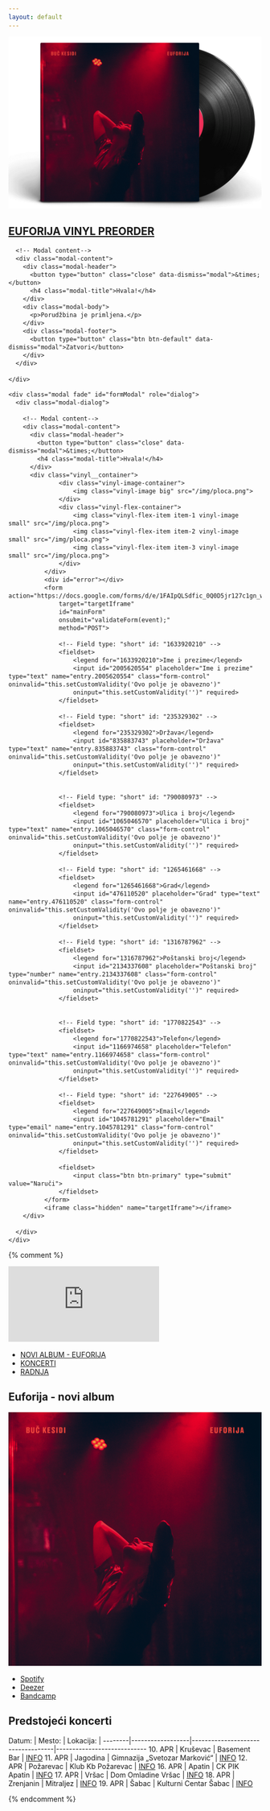 ```yaml
---
layout: default
---
```

<link rel="stylesheet" href="https://maxcdn.bootstrapcdn.com/bootstrap/3.4.1/css/bootstrap.min.css">
  <script src="https://ajax.googleapis.com/ajax/libs/jquery/3.5.1/jquery.min.js"></script>
  <script src="https://maxcdn.bootstrapcdn.com/bootstrap/3.4.1/js/bootstrap.min.js"></script>
<link rel="stylesheet" href="/css/forms.css" />
<script src="/js/preorder.js"></script>
<script src="https://cdn.jsdelivr.net/npm/sweetalert2@10"></script>
<link rel="stylesheet" href="https://cdn.jsdelivr.net/npm/@sweetalert2/themes@4.0.0/borderless/borderless.min.css" />
<a href="#" onclick="showPreorderForm()">
	<img src="/img/ploca.png" alt="Vinyl album - Euforija" />
</a>
<h2 class="hero-title">
	<a href="#" onclick="showPreorderForm()">
		EUFORIJA VINYL PREORDER
	</a>
</h2>

  <!-- Modal -->
  
<div class="container">

  <!-- Modal Thank You -->
  <div class="modal fade" id="myModal" role="dialog">
    <div class="modal-dialog">
    
      <!-- Modal content-->
      <div class="modal-content">
        <div class="modal-header">
          <button type="button" class="close" data-dismiss="modal">&times;</button>
          <h4 class="modal-title">Hvala!</h4>
        </div>
        <div class="modal-body">
          <p>Porudžbina je primljena.</p>
        </div>
        <div class="modal-footer">
          <button type="button" class="btn btn-default" data-dismiss="modal">Zatvori</button>
        </div>
      </div>
      
    </div>
  </div>
  
  
  <!-- Modal Form-->
    <div class="modal fade" id="formModal" role="dialog">
      <div class="modal-dialog">
      
        <!-- Modal content-->
        <div class="modal-content">
          <div class="modal-header">
            <button type="button" class="close" data-dismiss="modal">&times;</button>
            <h4 class="modal-title">Hvala!</h4>
          </div>
          <div class="vinyl__container">
                  <div class="vinyl-image-container">
                      <img class="vinyl-image big" src="/img/ploca.png">
                  </div>
                  <div class="vinyl-flex-container">
                      <img class="vinyl-flex-item item-1 vinyl-image small" src="/img/ploca.png">
                      <img class="vinyl-flex-item item-2 vinyl-image small" src="/img/ploca.png">
                      <img class="vinyl-flex-item item-3 vinyl-image small" src="/img/ploca.png">
                  </div>
              </div>
              <div id="error"></div>
              <form action="https://docs.google.com/forms/d/e/1FAIpQLSdfic_0Q0D5jr127c1gn_wO26kmamTHjM3ZAQKZA8EIFO72aA/formResponse"
                  target="targetIframe"
                  id="mainForm"
                  onsubmit="validateForm(event);"
                  method="POST">
          
                  <!-- Field type: "short" id: "1633920210" -->
                  <fieldset>
                      <legend for="1633920210">Ime i prezime</legend>
                      <input id="2005620554" placeholder="Ime i prezime" type="text" name="entry.2005620554" class="form-control" oninvalid="this.setCustomValidity('Ovo polje je obavezno')"
                      oninput="this.setCustomValidity('')" required>
                  </fieldset>
                  
                  <!-- Field type: "short" id: "235329302" -->
                  <fieldset>
                      <legend for="235329302">Država</legend>
                      <input id="835883743" placeholder="Država" type="text" name="entry.835883743" class="form-control" oninvalid="this.setCustomValidity('Ovo polje je obavezno')"
                      oninput="this.setCustomValidity('')" required>
                  </fieldset>
          
          
                  <!-- Field type: "short" id: "790080973" -->
                  <fieldset>
                      <legend for="790080973">Ulica i broj</legend>
                      <input id="1065046570" placeholder="Ulica i broj" type="text" name="entry.1065046570" class="form-control" oninvalid="this.setCustomValidity('Ovo polje je obavezno')"
                      oninput="this.setCustomValidity('')" required>
                  </fieldset>
                  
                  <!-- Field type: "short" id: "1265461668" -->
                  <fieldset>
                      <legend for="1265461668">Grad</legend>
                      <input id="476110520" placeholder="Grad" type="text" name="entry.476110520" class="form-control" oninvalid="this.setCustomValidity('Ovo polje je obavezno')"
                      oninput="this.setCustomValidity('')" required>
                  </fieldset> 
          
                  <!-- Field type: "short" id: "1316787962" -->
                  <fieldset>
                      <legend for="1316787962">Poštanski broj</legend>
                      <input id="2134337608" placeholder="Poštanski broj" type="number" name="entry.2134337608" class="form-control" oninvalid="this.setCustomValidity('Ovo polje je obavezno')"
                      oninput="this.setCustomValidity('')" required>
                  </fieldset> 
          
               
                  <!-- Field type: "short" id: "1770822543" -->
                  <fieldset>
                      <legend for="1770822543">Telefon</legend>
                      <input id="1166974658" placeholder="Telefon" type="text" name="entry.1166974658" class="form-control" oninvalid="this.setCustomValidity('Ovo polje je obavezno')"
                      oninput="this.setCustomValidity('')" required>
                  </fieldset>
                  
                  <!-- Field type: "short" id: "227649005" -->
                  <fieldset>
                      <legend for="227649005">Email</legend>
                      <input id="1045781291" placeholder="Email" type="email" name="entry.1045781291" class="form-control" oninvalid="this.setCustomValidity('Ovo polje je obavezno')"
                      oninput="this.setCustomValidity('')" required>
                  </fieldset>
          
                  <fieldset>
                      <input class="btn btn-primary" type="submit" value="Naruči">
                  </fieldset>
              </form>
              <iframe class="hidden" name="targetIframe"></iframe>
        </div>
        
      </div>
    </div>
  
</div>


{% comment %}

<iframe src="https://www.youtube.com/embed/UMTMFX_IKkY" frameborder="0" allow="accelerometer; autoplay; encrypted-media; gyroscope; picture-in-picture" allowfullscreen></iframe>

<ul class="menu">
  <li> <a href="https://kontra.fanlink.to/euforija" target="_blank">NOVI ALBUM - EUFORIJA</a> </li>
  <li> <a href="koncerti">KONCERTI</a> </li>
  <li> <a href="radnja">RADNJA</a> </li>
</ul>



<section id="novialbum">
	<h1> Euforija - novi album </h1>
	<img src="img/Euforija-omot.jpg" alt="Omot" />
	<ul>
		<li> <a class="button" href="https://open.spotify.com/album/17ic4waAX7buHeY0PGVwB4" target="_blank"> Spotify </a> </li>
		<li> <a class="button" href="https://www.deezer.com/sr/album/120025442" target="_blank"> Deezer </a> </li>
		<li> <a class="button" href="https://buckesidi.bandcamp.com/album/euforija" target="_blank"> Bandcamp </a> </li>
	</ul>
</section>



<section id="koncerti">

<h1> Predstojeći koncerti </h1>

Datum:  | Mesto:           | Lokacija:                         |
--------|------------------|-----------------------------------|----------------------------
10. APR | Kruševac         | Basement Bar                      | [INFO](https://www.facebook.com/events/2829739917109244)
11. APR | Jagodina         | Gimnazija „Svetozar Marković“     | [INFO](https://www.facebook.com/events/1263733304016012)
12. APR | Požarevac        | Klub Kb Požarevac                 | [INFO](https://www.facebook.com/events/619285958852087)
16. APR | Apatin           | CK PIK Apatin                     | [INFO](https://www.facebook.com/events/588399515097093)
17. APR | Vršac            | Dom Omladine Vršac                | [INFO](https://www.facebook.com/events/2788046581277972)
18. APR | Zrenjanin        | Mitraljez                         | [INFO](https://www.facebook.com/events/184086823018476)
19. APR | Šabac            | Kulturni Centar Šabac             | [INFO](https://www.facebook.com/events/2937986539594317)

</section>

{% endcomment %}
